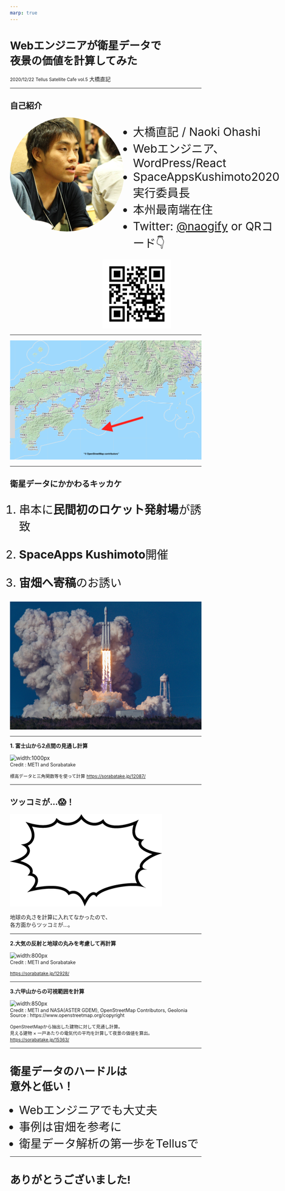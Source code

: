 ```yaml
---
marp: true
---
```

<!-- 
theme: uncover
size: 16:9
paginate: false
-->
<style>
  .ta-center {
    text-align:center;
  }
  .img-round {
    border-radius: 50%;
    width:  300px;
    height: 300px;
  }
  li {
    font-size:30px
  }
  .container{
    display:flex;
  }
  blockquote {
    font-size:35px;
    word-break: break-word;
  }
  figcaption{
  margin-top: -10px;
  margin-bottom: 13px;
  font-size: 15px;
  }
  figcaption small {
    display: block;
    line-height: 1;
  }
</style>
<!-- Scoped style -->
<style scoped>
  /*
section{
  background: yellow;
}
*/
</style>

# Webエンジニアが衛星データで<br>夜景の価値を計算してみた

<small>2020/12/22</small>
<small>Tellus Satellite Cafe vol.5</small>
大橋直記 

<!-- ---

## ⭕️ 話す
Webエンジニアが衛星データ解析を始めるキッカケ、Tellusを使った夜景の価値算出方法のプロセス

## ❌ 話さない
夜景の価値算出のための具体的な計算式・コード
<small>(宙畑の記事をご覧ください)</small> -->

---
<style scoped>
  .qr-container {
    text-align:right;
    margin-right:80px;
  }
  .qr-img {
    width:180px
  }
</style>
## 自己紹介

<div class="container">
  <img src="images/profile_ohashi.jpg" alt="profile ohashi" class="img-round ta-center" />
  <ul>
    <li>大橋直記 / Naoki Ohashi</li>
    <li>Webエンジニア、WordPress/React</li>
    <li>SpaceAppsKushimoto2020実行委員長</li>
    <li>本州最南端在住</li>
    <li>Twitter:  <a href="https://twitter.com/naogify">@naogify</a> or QRコード👇
    </li>
  </ul>
</div>
 <div class="qr-container">
  <img class="qr-img" src="images/twitter-qr.png"/>
</div>

---


![bg](images/kushimoto-map.png)


---
<!--
_color: #ccc
_text-align: center
-->

## 衛星データにかかわるキッカケ

1. 串本に**民間初のロケット発射場**が誘致

1. **SpaceApps Kushimoto**開催

1. **宙畑へ寄稿**のお誘い


![bg brightness:0.5](images/rocket-lanuch.jpg)


---

**1. 富士山から2点間の見通し計算**

![width:1000px](https://sorabatake.jp/wp-content/uploads/2020/04/image8-6-1300x578.png)
<figcaption>
  <small>Credit : METI and Sorabatake</small>
</figcaption>
<small>標高データと三角関数等を使って計算</small>
<small><a href="https://sorabatake.jp/12087/">https://sorabatake.jp/12087/</a></small>

---
<style scoped>
  section{
    text-align: center;
  }
</style>
## ツッコミが…😱！

![bg 90% opacity:0.4](images/fukidashi.png)
<div>
地球の丸さを計算に入れてなかったので、<br>各方面からツッコミが…。
</div>

---
**2.大気の反射と地球の丸みを考慮して再計算**

![width:800px](https://sorabatake.jp/wp-content/uploads/2020/06/image3-5-1300x867.png)
<figcaption>
  <small>Credit : METI and Sorabatake</small>
</figcaption>
<small><a href="https://sorabatake.jp/12928/">https://sorabatake.jp/12928/</a></small>

---

**3.六甲山からの可視範囲を計算**

![width:850px](https://sorabatake.jp/wp-content/uploads/2020/10/image1-1-1300x600.png)
<figcaption>
<small>Credit : METI and NASA(ASTER GDEM), OpenStreetMap Contributors, Geolonia</small>
<small>Source : https://www.openstreetmap.org/copyright</small>
</figcaption>

<small>OpenStreetMapから抽出した建物に対して見通し計算。<br>見える建物  × 一戸あたりの電気代の平均を計算して夜景の価値を算出。</small>
<small><a href="https://sorabatake.jp/15363/">https://sorabatake.jp/15363/</a></small>



---

# 衛星データのハードルは<br>意外と低い！

- Webエンジニアでも大丈夫
- 事例は宙畑を参考に
- 衛星データ解析の第一歩をTellusで

---
<style scoped>
  section{
    text-align: center;
  }
</style>

# ありがとうございました!